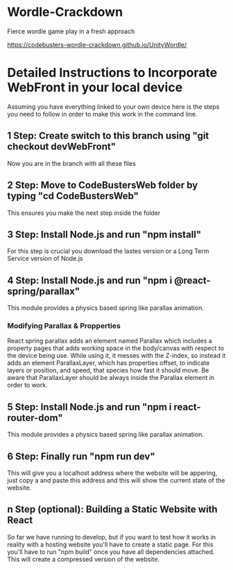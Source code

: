 # Wordle-Crackdown
Fierce wordle game play in a fresh approach

https://codebusters-wordle-crackdown.github.io/UnityWordle/

# Detailed Instructions to Incorporate WebFront in your local device

Assuming you have everything linked to your own device here is the steps you need to follow in order to make this work in the command line.

## 1 Step: Create switch to this branch using "git checkout devWebFront"

Now you are in the branch with all these files

## 2 Step: Move to CodeBustersWeb folder by typing "cd CodeBustersWeb"

This ensures you make the next step inside the folder

## 3 Step: Install Node.js and run "npm install"

For this step is crucial you download the lastes version or a Long Term Service version of Node.js

## 4 Step: Install Node.js and run "npm i @react-spring/parallax"

This module provides a physics based spring like parallax animation.

### Modifying Parallax & Propperties

React spring parallax adds an element named Parallax which includes a property pages that adds working space in the body/canvas with respect to the device being use. While using it, it messes with the Z-index, so instead it adds an element ParallaxLayer, which has properties offset, to indicate layers or position, and speed, that species how fast it should move. Be aware that ParallaxLayer should be always inside the Parallax element in order to work.

## 5 Step: Install Node.js and run "npm i react-router-dom"
This module provides a physics based spring like parallax animation.

## 6 Step: Finally run "npm run dev"

This will give you a localhost address where the website will be appering, just copy a and paste
this address and this will show the current state of the website.

## n Step (optional): Building a Static Website with React

So far we have running to develop, but if you want to test how it works in reality with a hosting website you'll have to create a static page. For this you'll have to run "npm build" once you have all dependencies attached. This will create a compressed version of the website.
